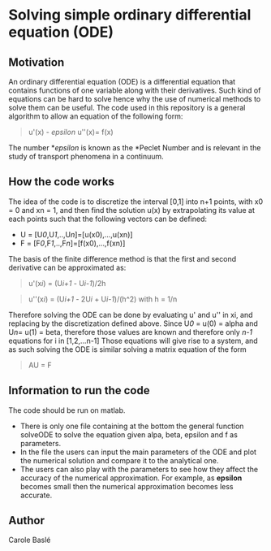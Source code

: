 # Solving simple ordinary differential equation (ODE)

## Motivation 
An ordinary differential equation (ODE) is a differential equation that contains functions of one variable along with their derivatives. Such kind of equations can be hard to solve hence why the use of numerical methods to solve them can be useful.
The code used in this repository is a general algorithm to allow an equation of the following form: 
>   u'(x)  \- *epsilon* u''(x)= f(x)      

The number **epsilon* is known as the *Peclet Number and is relevant in the study of transport phenomena in a continuum. 

## How the code works 
The idea of the code is to discretize the interval [0,1] into n+1 points, with x0 = 0 and xn = 1, 
and then find the solution u(x) by extrapolating its value at each points such that the following vectors can be defined:
- U = [U*0*,U*1*,..,U*n*]=[u(x0),...,u(xn)] 
- F = [F*0*,F*1*,..,F*n*]=[f(x0),...,f(xn)]

The basis of the finite difference method is that the first and second derivative can be approximated as:
> u'(x*i*) = (U*i+1* - U*i-1*)/2h 

> u''(x*i*) = (U*i+1* - 2U*i* + U*i-1*)/(h^2)
with h = 1/n

Therefore solving the ODE can be done by evaluating u' and u'' in xi, and replacing by the discretization defined above.
Since U*0* = u(0) = alpha and U*n*= u(1) = beta, therefore those values are known and therefore only *n-1* equations for i in [1,2,...n-1]
Those equations will give rise to a system, and as such solving the ODE is similar solving a matrix equation of the form 
> AU = F

## Information to run the code
The code should be run on matlab. 
- There is only one file containing at the bottom the general function solveODE to solve the equation given alpa, beta, epsilon and f as parameters. 
- In the file the users can input the main parameters of the ODE and plot the numerical solution and compare it to the analytical one.
- The users can also play with the parameters to see how they affect the accuracy of the numerical approximation. For example, as **epsilon** becomes small then the numerical approximation becomes less accurate.

## Author 
Carole Baslé
